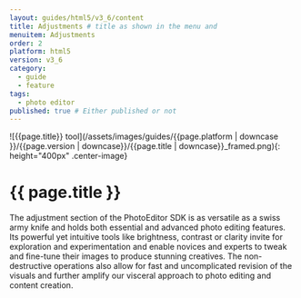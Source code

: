 ```yaml
---
layout: guides/html5/v3_6/content
title: Adjustments # title as shown in the menu and 
menuitem: Adjustments
order: 2
platform: html5
version: v3_6
category: 
  - guide
  - feature
tags:
  - photo editor 
published: true # Either published or not 
---
```


![{{page.title}} tool](/assets/images/guides/{{page.platform | downcase }}/{{page.version | downcase}}/{{page.title | downcase}}_framed.png){: height="400px" .center-image}

# {{ page.title }}

The adjustment section of the PhotoEditor SDK is as versatile as a swiss army knife and holds both essential and advanced photo editing features. Its powerful yet intuitive tools like brightness, contrast or clarity invite for exploration and experimentation and enable novices and experts to tweak and fine-tune their images to produce stunning creatives. The non-destructive operations also allow for fast and uncomplicated revision of the visuals and further amplify our visceral approach to photo editing and content creation. 

